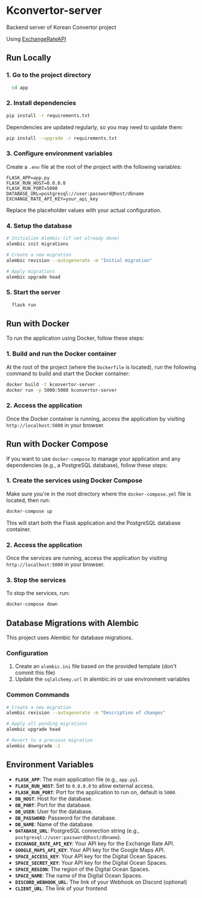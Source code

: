 # Kconvertor-server

Backend server of Korean Convertor project

Using [ExchangeRateAPI](https://www.exchangerate-api.com/)

## Run Locally

### 1. Go to the project directory

```bash
  cd app
```

### 2. Install dependencies

```bash
pip install -r requirements.txt
```

Dependencies are updated regularly, so you may need to update them:
```bash
pip install --upgrade -r requirements.txt
```

### 3. Configure environment variables

Create a `.env` file at the root of the project with the following variables:

```
FLASK_APP=app.py
FLASK_RUN_HOST=0.0.0.0
FLASK_RUN_PORT=5000
DATABASE_URL=postgresql://user:password@host/dbname
EXCHANGE_RATE_API_KEY=your_api_key
```

Replace the placeholder values with your actual configuration.

### 4. Setup the database

```bash
# Initialize Alembic (if not already done)
alembic init migrations

# Create a new migration
alembic revision --autogenerate -m "Initial migration"

# Apply migrations
alembic upgrade head
```

### 5. Start the server

```bash
  flask run
```

## Run with Docker

To run the application using Docker, follow these steps:

### 1. Build and run the Docker container

At the root of the project (where the `Dockerfile` is located), run the following command to build and start the Docker container:

```bash
docker build -t kconvertor-server .
docker run -p 5000:5000 kconvertor-server
```

### 2. Access the application

Once the Docker container is running, access the application by visiting `http://localhost:5000` in your browser.

## Run with Docker Compose

If you want to use `docker-compose` to manage your application and any dependencies (e.g., a PostgreSQL database), follow these steps:

### 1. Create the services using Docker Compose

Make sure you're in the root directory where the `docker-compose.yml` file is located, then run:

```bash
docker-compose up
```

This will start both the Flask application and the PostgreSQL database container.

### 2. Access the application

Once the services are running, access the application by visiting `http://localhost:5000` in your browser.

### 3. Stop the services

To stop the services, run:

```bash
docker-compose down
```

## Database Migrations with Alembic

This project uses Alembic for database migrations.

### Configuration

1. Create an `alembic.ini` file based on the provided template (don't commit this file)
2. Update the `sqlalchemy.url` in alembic.ini or use environment variables

### Common Commands

```bash
# Create a new migration
alembic revision --autogenerate -m "Description of changes"

# Apply all pending migrations
alembic upgrade head

# Revert to a previous migration
alembic downgrade -1
```

## Environment Variables

- **`FLASK_APP`**: The main application file (e.g., `app.py`).
- **`FLASK_RUN_HOST`**: Set to `0.0.0.0` to allow external access.
- **`FLASK_RUN_PORT`**: Port for the application to run on, default is `5000`.
- **`DB_HOST`**: Host for the database.
- **`DB_PORT`**: Port for the database.
- **`DB_USER`**: User for the database.
- **`DB_PASSWORD`**: Password for the database.
- **`DB_NAME`**: Name of the database.
- **`DATABASE_URL`**: PostgreSQL connection string (e.g., `postgresql://user:password@host/dbname`).
- **`EXCHANGE_RATE_API_KEY`**: Your API key for the Exchange Rate API.
- **`GOOGLE_MAPS_API_KEY`**: Your API key for the Google Maps API.
- **`SPACE_ACCESS_KEY`**: Your API key for the Digital Ocean Spaces.
- **`SPACE_SECRET_KEY`**: Your API key for the Digital Ocean Spaces.
- **`SPACE_REGION`**: The region of the Digital Ocean Spaces.
- **`SPACE_NAME`**: The name of the Digital Ocean Spaces.
- **`DISCORD_WEBHOOK_URL`**: The link of your Webhook on Discord (optional)
- **`CLIENT_URL`**: The link of your frontend